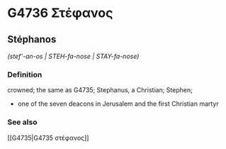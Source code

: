 # G4736 Στέφανος

## Stéphanos

_(stef'-an-os | STEH-fa-nose | STAY-fa-nose)_

### Definition

crowned; the same as G4735; Stephanus, a Christian; Stephen; 

- one of the seven deacons in Jerusalem and the first Christian martyr

### See also

[[G4735|G4735 στέφανος]]
